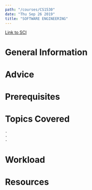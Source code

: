 ```yaml
---
path: "/courses/CS1530"
date: "Thu Sep 26 2019"
title: "SOFTWARE ENGINEERING"
---
```

[Link to SCI]("http://courses.sci.pitt.edu/courses/courses/view/CS-1530")

# General Information

# Advice


# Prerequisites
<!-- PREREQ_REPLACEMENT (Do not remove) -->

<!-- END PREREQ_REPLACEMENT (Do not remove) -->
# Topics Covered
	- 
	-
	-
# Workload

<!-- TESTIMONIALS
# Testimonials
This gets replaced with Gatsby, its
data comes from Google Sheets for easier
editing!
-->

# Resources
